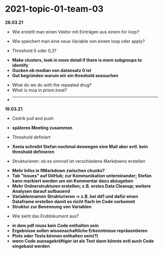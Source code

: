 # 2021-topic-01-team-03

**26.03.21**
- Wie erstellt man einen Vektor mit Einträgen aus einem for loop?
- Wie speichert man eine neue Variable von einem loop oder apply?


- Threshold 0 oder 0,3?
+ **Make clusters, look in more detail if there is more subgroups to identify**
+ **Gucken ob median von datansatz 0 ist**
+ **Gut begründen warum wir ein threshold aussuchen**

- What do we do with the repeated drug?
- What is moa in prism.treat?
+ ** **

**19.03.21**
- Cedrik pull and push
+ **späteres Meeting zusammen**

- Threshold definiert
+ **Xenia schreibt Stefan nochmal deswegen eine Mail aber evtl. kein threshold definieren**

- Strukturieren: ob es sinnvoll ist verschiedene Markdowns erstellen
+ **Mehr Infos in RMarkdown zwischen chunks?**
+ **Tab "Issues" auf GitHub; zur Kommunikation untereinander; Stefan kann markiert werden um ein Kommentar dazu abzugeben**
+ **Mehr Ordnerstrukturen erstellen; z.B. erstes Data Cleanup; weitere Analysen darauf aufbauend**
+ **Variablennamen Strukturieren -> z.B. bei dd1 und dafür einen Dataframe erstellen damit es nicht flach im Code vorkommt**
+ **Struktur zur Benennung von Variablen**

- Wie sieht das Enddokument aus?
+ **in dem pdf muss kein Code enthalten sein**
+ **Ergebnisse sollen wissenschaftliche Erkenntnisse repräsentieren**
+ **Plots oder Tests können enthalten sein(?)**
+ **wenn Code aussagekräftiger ist als Text dann könnte evtl auch Code eingebaut werden**

